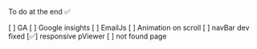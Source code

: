 To do at the end ✅

[ ] GA
[ ] Google insights
[ ] EmailJs
[ ] Animation on scroll
[ ] navBar dev fixed
[✅] responsive pViewer
[ ] not found page